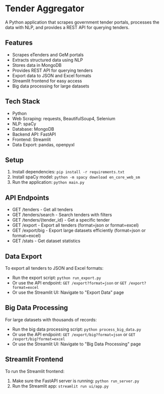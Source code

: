 # Tender Aggregator

A Python application that scrapes government tender portals, processes the data with NLP, and provides a REST API for querying tenders.

## Features
- Scrapes eTenders and GeM portals
- Extracts structured data using NLP
- Stores data in MongoDB
- Provides REST API for querying tenders
- Export data to JSON and Excel formats
- Streamlit frontend for easy access
- Big data processing for large datasets

## Tech Stack
- Python
- Web Scraping: requests, BeautifulSoup4, Selenium
- NLP: spaCy
- Database: MongoDB
- Backend API: FastAPI
- Frontend: Streamlit
- Data Export: pandas, openpyxl

## Setup
1. Install dependencies: `pip install -r requirements.txt`
2. Install spaCy model: `python -m spacy download en_core_web_sm`
3. Run the application: `python main.py`

## API Endpoints
- GET /tenders - Get all tenders
- GET /tenders/search - Search tenders with filters
- GET /tenders/{tender_id} - Get a specific tender
- GET /export - Export all tenders (format=json or format=excel)
- GET /export/big - Export large datasets efficiently (format=json or format=excel)
- GET /stats - Get dataset statistics

## Data Export
To export all tenders to JSON and Excel formats:
- Run the export script: `python run_export.py`
- Or use the API endpoint: `GET /export?format=json` or `GET /export?format=excel`
- Or use the Streamlit UI: Navigate to "Export Data" page

## Big Data Processing
For large datasets with thousands of records:
- Run the big data processing script: `python process_big_data.py`
- Or use the API endpoint: `GET /export/big?format=json` or `GET /export/big?format=excel`
- Or use the Streamlit UI: Navigate to "Big Data Processing" page

## Streamlit Frontend
To run the Streamlit frontend:
1. Make sure the FastAPI server is running: `python run_server.py`
2. Run the Streamlit app: `streamlit run ui/app.py`